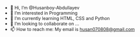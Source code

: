 - 👋 Hi, I’m @Husanboy-Abdullayev
- 👀 I’m interested in Programming
- 🌱 I’m currently learning HTML, CSS and Python
- 💞️ I’m looking to collaborate on ...
- 📫 How to reach me: My email is husan070808@gmail.com

<!---
Husanboy-Abdullayev/Husanboy-Abdullayev is a ✨ special ✨ repository because its `README.md` (this file) appears on your GitHub profile.
You can click the Preview link to take a look at your changes.
--->
